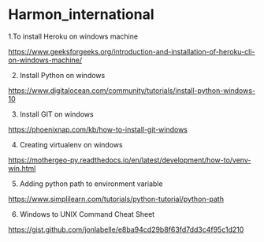 # Harmon_international
1.To install Heroku on windows machine

https://www.geeksforgeeks.org/introduction-and-installation-of-heroku-cli-on-windows-machine/

2. Install Python on windows

https://www.digitalocean.com/community/tutorials/install-python-windows-10

3. Install GIT on windows

https://phoenixnap.com/kb/how-to-install-git-windows

4. Creating virtualenv on windows

https://mothergeo-py.readthedocs.io/en/latest/development/how-to/venv-win.html

5. Adding python path to environment variable

https://www.simplilearn.com/tutorials/python-tutorial/python-path

6. Windows to UNIX Command Cheat Sheet

https://gist.github.com/jonlabelle/e8ba94cd29b8f63fd7dd3c4f95c1d210
